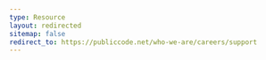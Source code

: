 ```yaml
---
type: Resource
layout: redirected
sitemap: false
redirect_to: https://publiccode.net/who-we-are/careers/support
---
```

